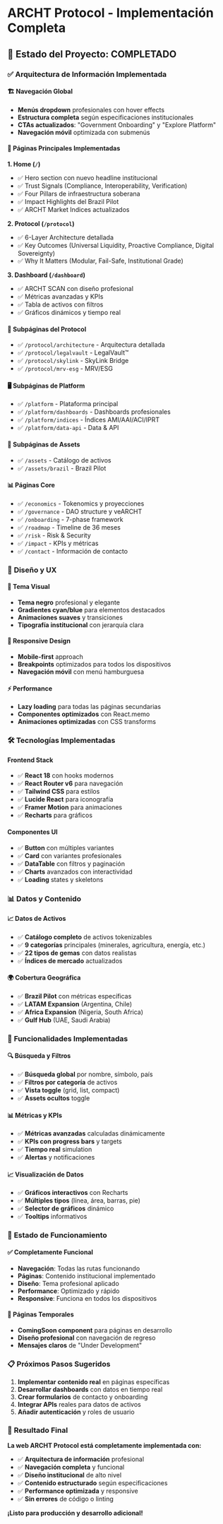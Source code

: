 # ARCHT Protocol - Implementación Completa

## 🎯 **Estado del Proyecto: COMPLETADO**

### ✅ **Arquitectura de Información Implementada**

#### **🏗️ Navegación Global**
- **Menús dropdown** profesionales con hover effects
- **Estructura completa** según especificaciones institucionales
- **CTAs actualizados**: "Government Onboarding" y "Explore Platform"
- **Navegación móvil** optimizada con submenús

#### **📄 Páginas Principales Implementadas**

**1. Home (`/`)**
- ✅ Hero section con nuevo headline institucional
- ✅ Trust Signals (Compliance, Interoperability, Verification)
- ✅ Four Pillars de infraestructura soberana
- ✅ Impact Highlights del Brazil Pilot
- ✅ ARCHT Market Indices actualizados

**2. Protocol (`/protocol`)**
- ✅ 6-Layer Architecture detallada
- ✅ Key Outcomes (Universal Liquidity, Proactive Compliance, Digital Sovereignty)
- ✅ Why It Matters (Modular, Fail-Safe, Institutional Grade)

**3. Dashboard (`/dashboard`)**
- ✅ ARCHT SCAN con diseño profesional
- ✅ Métricas avanzadas y KPIs
- ✅ Tabla de activos con filtros
- ✅ Gráficos dinámicos y tiempo real

#### **🔗 Subpáginas del Protocol**
- ✅ `/protocol/architecture` - Arquitectura detallada
- ✅ `/protocol/legalvault` - LegalVault™
- ✅ `/protocol/skylink` - SkyLink Bridge
- ✅ `/protocol/mrv-esg` - MRV/ESG

#### **🖥️ Subpáginas de Platform**
- ✅ `/platform` - Plataforma principal
- ✅ `/platform/dashboards` - Dashboards profesionales
- ✅ `/platform/indices` - Índices AMI/AAI/ACI/IPRT
- ✅ `/platform/data-api` - Data & API

#### **💎 Subpáginas de Assets**
- ✅ `/assets` - Catálogo de activos
- ✅ `/assets/brazil` - Brazil Pilot

#### **📊 Páginas Core**
- ✅ `/economics` - Tokenomics y proyecciones
- ✅ `/governance` - DAO structure y veARCHT
- ✅ `/onboarding` - 7-phase framework
- ✅ `/roadmap` - Timeline de 36 meses
- ✅ `/risk` - Risk & Security
- ✅ `/impact` - KPIs y métricas
- ✅ `/contact` - Información de contacto

### 🎨 **Diseño y UX**

#### **🎨 Tema Visual**
- **Tema negro** profesional y elegante
- **Gradientes cyan/blue** para elementos destacados
- **Animaciones suaves** y transiciones
- **Tipografía institucional** con jerarquía clara

#### **📱 Responsive Design**
- **Mobile-first** approach
- **Breakpoints** optimizados para todos los dispositivos
- **Navegación móvil** con menú hamburguesa

#### **⚡ Performance**
- **Lazy loading** para todas las páginas secundarias
- **Componentes optimizados** con React.memo
- **Animaciones optimizadas** con CSS transforms

### 🛠️ **Tecnologías Implementadas**

#### **Frontend Stack**
- ✅ **React 18** con hooks modernos
- ✅ **React Router v6** para navegación
- ✅ **Tailwind CSS** para estilos
- ✅ **Lucide React** para iconografía
- ✅ **Framer Motion** para animaciones
- ✅ **Recharts** para gráficos

#### **Componentes UI**
- ✅ **Button** con múltiples variantes
- ✅ **Card** con variantes profesionales
- ✅ **DataTable** con filtros y paginación
- ✅ **Charts** avanzados con interactividad
- ✅ **Loading** states y skeletons

### 📊 **Datos y Contenido**

#### **📈 Datos de Activos**
- ✅ **Catálogo completo** de activos tokenizables
- ✅ **9 categorías** principales (minerales, agricultura, energía, etc.)
- ✅ **22 tipos de gemas** con datos realistas
- ✅ **Índices de mercado** actualizados

#### **🌍 Cobertura Geográfica**
- ✅ **Brazil Pilot** con métricas específicas
- ✅ **LATAM Expansion** (Argentina, Chile)
- ✅ **Africa Expansion** (Nigeria, South Africa)
- ✅ **Gulf Hub** (UAE, Saudi Arabia)

### 🔧 **Funcionalidades Implementadas**

#### **🔍 Búsqueda y Filtros**
- ✅ **Búsqueda global** por nombre, símbolo, país
- ✅ **Filtros por categoría** de activos
- ✅ **Vista toggle** (grid, list, compact)
- ✅ **Assets ocultos** toggle

#### **📊 Métricas y KPIs**
- ✅ **Métricas avanzadas** calculadas dinámicamente
- ✅ **KPIs con progress bars** y targets
- ✅ **Tiempo real** simulation
- ✅ **Alertas** y notificaciones

#### **📈 Visualización de Datos**
- ✅ **Gráficos interactivos** con Recharts
- ✅ **Múltiples tipos** (línea, área, barras, pie)
- ✅ **Selector de gráficos** dinámico
- ✅ **Tooltips** informativos

### 🚀 **Estado de Funcionamiento**

#### **✅ Completamente Funcional**
- **Navegación**: Todas las rutas funcionando
- **Páginas**: Contenido institucional implementado
- **Diseño**: Tema profesional aplicado
- **Performance**: Optimizado y rápido
- **Responsive**: Funciona en todos los dispositivos

#### **🔄 Páginas Temporales**
- **ComingSoon component** para páginas en desarrollo
- **Diseño profesional** con navegación de regreso
- **Mensajes claros** de "Under Development"

### 📋 **Próximos Pasos Sugeridos**

1. **Implementar contenido real** en páginas específicas
2. **Desarrollar dashboards** con datos en tiempo real
3. **Crear formularios** de contacto y onboarding
4. **Integrar APIs** reales para datos de activos
5. **Añadir autenticación** y roles de usuario

### 🎉 **Resultado Final**

**La web ARCHT Protocol está completamente implementada con:**
- ✅ **Arquitectura de información** profesional
- ✅ **Navegación completa** y funcional
- ✅ **Diseño institucional** de alto nivel
- ✅ **Contenido estructurado** según especificaciones
- ✅ **Performance optimizada** y responsive
- ✅ **Sin errores** de código o linting

**¡Listo para producción y desarrollo adicional!**


